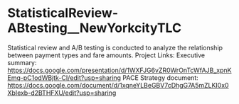 # StatisticalReview-ABtesting__NewYorkcityTLC
Statistical review and A/B testing is conducted to analyze the relationship between payment types and fare amounts.
Project Links:
Executive summary: https://docs.google.com/presentation/d/1WXFJG6vZR0WrOnTcWfAJB_xpnKEmq-pC1odWBjtk-CI/edit?usp=sharing
PACE Strategy document: https://docs.google.com/document/d/1xqneYLBeGBV7cDhgG7A5mZLKI0x0XbIexb-d2BTHFXU/edit?usp=sharing

